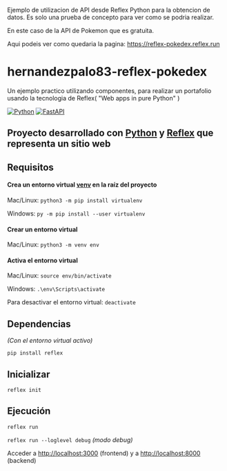 Ejemplo de utilizacion de API desde Reflex Python para la obtencion de datos. Es solo una prueba de concepto para ver como se podria realizar.

En este caso de la API de Pokemon que es gratuita.


Aqui podeis ver como quedaria la pagina:
https://reflex-pokedex.reflex.run 


# hernandezpalo83-reflex-pokedex

Un ejemplo practico utilizando componentes, para realizar un portafolio usando la tecnologia de Reflex( "Web apps in pure Python" ) 

[![Python](https://img.shields.io/badge/Python-3.11+-yellow?style=for-the-badge&logo=python&logoColor=white&labelColor=101010)](https://python.org)
[![FastAPI](https://img.shields.io/badge/Reflex-0.2.8+-5646ED?style=for-the-badge&logo=reflex&logoColor=white&labelColor=101010)](https://fastapi.tiangolo.com)

## Proyecto desarrollado con [Python](https://www.python.org/) y [Reflex](https://reflex.dev/) que representa un sitio web

## Requisitos

#### Crea un entorno virtual [venv](https://packaging.python.org/en/latest/guides/installing-using-pip-and-virtual-environments/) en la raíz del proyecto
Mac/Linux: `python3 -m pip install virtualenv`

Windows: `py -m pip install --user virtualenv`

#### Crear un entorno virtual
Mac/Linux: `python3 -m venv env`


#### Activa el entorno virtual 
Mac/Linux: `source env/bin/activate`

Windows: `.\env\Scripts\activate`

Para desactivar el entorno virtual: `deactivate`

## Dependencias
*(Con el entorno virtual activo)*

`pip install reflex`

## Inicializar
`reflex init`

## Ejecución
`reflex run`

`reflex run --loglevel debug` *(modo debug)*

Acceder a [http://localhost:3000](http://localhost:3000) (frontend) y a [http://localhost:8000](http://localhost:8000) (backend)

